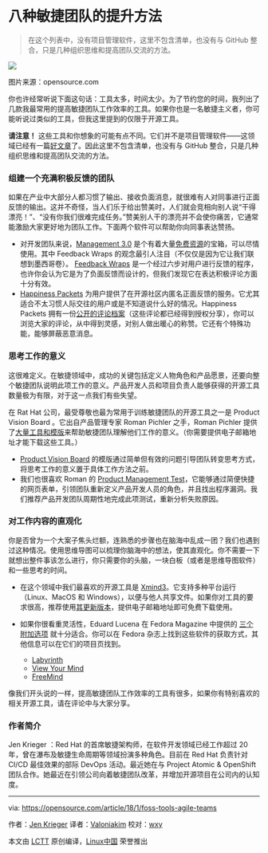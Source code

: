 八种敏捷团队的提升方法
======

> 在这个列表中，没有项目管理软件，这里不包含清单，也没有与 GitHub 整合，只是几种组织思维和提高团队交流的方法。

![](https://opensource.com/sites/default/files/styles/image-full-size/public/lead-images/world_remote_teams.png?itok=Wk1yBFv6)

图片来源：opensource.com

你也许经常听说下面这句话：工具太多，时间太少。为了节约您的时间，我列出了几款我最常用的提高敏捷团队工作效率的工具。如果你也是一名敏捷主义者，你可能听说过类似的工具，但我这里提到的仅限于开源工具。

**请注意！** 这些工具和你想象的可能有点不同。它们并不是项目管理软件——这领域已经有一篇[好文章][1]了。因此这里不包含清单，也没有与 GitHub 整合，只是几种组织思维和提高团队交流的方法。

### 组建一个充满积极反馈的团队

如果在产业中大部分人都习惯了输出、接收负面消息，就很难有人对同事进行正面反馈的输出。这并不奇怪，当人们乐于给出赞美时，人们就会竞相向别人说“干得漂亮！”、“没有你我们很难完成任务。”赞美别人干的漂亮并不会使你痛苦，它通常能激励大家更好地为团队工作。下面两个软件可以帮助你向同事表达赞扬。

* 对开发团队来说，[Management 3.0][2] 是个有着大量[免费资源][3]的宝箱，可以尽情使用。其中 Feedback Wraps 的观念最引人注目（不仅仅是因为它让我们联想到墨西哥卷）。 [Feedback Wraps][4] 是一个经过六步对用户进行反馈的程序，也许你会认为它是为了负面反馈而设计的，但我们发现它在表达积极评论方面十分有效。
* [Happiness Packets][5] 为用户提供了在开源社区内匿名正面反馈的服务。它尤其适合不太习惯人际交往的用户或是不知道说什么好的情况。Happiness Packets 拥有一份[公开的评论档案][6]（这些评论都已经得到授权分享），你可以浏览大家的评论，从中得到灵感，对别人做出暖心的称赞。它还有个特殊功能，能够屏蔽恶意消息。

### 思考工作的意义

这很难定义。在敏捷领域中，成功的关键包括定义人物角色和产品愿景，还要向整个敏捷团队说明此项工作的意义。产品开发人员和项目负责人能够获得的开源工具数量极为有限，对于这一点我们有些失望。

在 Rat Hat 公司，最受尊敬也最为常用于训练敏捷团队的开源工具之一是 Product Vision Board 。它出自产品管理专家 Roman Pichler 之手，Roman Pichler 提供了[大量工具和模版][7]来帮助敏捷团队理解他们工作的意义。（你需要提供电子邮箱地址才能下载这些工具。）

* [Product Vision Board][8]  的模版通过简单但有效的问题引导团队转变思考方式，将思考工作的意义置于具体工作方法之前。
* 我们也很喜欢 Roman 的 [Product Management Test][9]，它能够通过简便快捷的网页表单，引领团队重新定义产品开发人员的角色，并且找出程序漏洞。我们推荐产品开发团队周期性地完成此项测试，重新分析失败原因。

### 对工作内容的直观化

你是否曾为一个大案子焦头烂额，连熟悉的步骤也在脑海中乱成一团？我们也遇到过这种情况。使用思维导图可以梳理你脑海中的想法，使其直观化。你不需要一下就想出整件事该怎么进行，你只需要你的头脑，一块白板（或者是思维导图软件）和一些思考的时间。

* 在这个领域中我们最喜欢的开源工具是 [Xmind3][10]。它支持多种平台运行（Linux、MacOS 和 Windows），以便与他人共享文件。如果你对工具的要求很高，推荐使用[其更新版本][11]，提供电子邮箱地址即可免费下载使用。
* 如果你很看重灵活性，Eduard Lucena 在 Fedora Magazine 中提供的 [三个附加选项][12] 就十分适合。你可以在 Fedora 杂志上找到这些软件的获取方式，其他信息可以在它们的项目页找到。

    * [Labyrinth][13]
    * [View Your Mind][14]
    * [FreeMind][15]

像我们开头说的一样，提高敏捷团队工作效率的工具有很多，如果你有特别喜欢的相关开源工具，请在评论中与大家分享。

### 作者简介

Jen Krieger ：Red Hat 的首席敏捷架构师，在软件开发领域已经工作超过 20 年，曾在瀑布及敏捷生命周期等领域扮演多种角色。目前在 Red Hat 负责针对 CI/CD 最佳效果的部际 DevOps 活动。最近她在与 Project Atomic & OpenShift 团队合作。她最近在引领公司向着敏捷团队改革，并增加开源项目在公司内的认知度。

--------------------------------------------------------------------------------

via: https://opensource.com/article/18/1/foss-tools-agile-teams

作者：[Jen Krieger][a]
译者：[Valoniakim](https://github.com/Valoniakim)
校对：[wxy](https://github.com/wxy)

本文由 [LCTT](https://github.com/LCTT/TranslateProject) 原创编译，[Linux中国](https://linux.cn/) 荣誉推出

[a]:https://opensource.com/users/jkrieger
[1]:https://opensource.com/business/16/3/top-project-management-tools-2016
[2]:https://management30.com/
[3]:https://management30.com/leadership-resource-hub/
[4]:https://management30.com/en/practice/feedback-wraps/
[5]:https://happinesspackets.io/
[6]:https://www.happinesspackets.io/archive/
[7]:http://www.romanpichler.com/tools/
[8]:http://www.romanpichler.com/tools/vision-board/
[9]:http://www.romanpichler.com/tools/romans-product-management-test/
[10]:https://sourceforge.net/projects/xmind3/?source=recommended
[11]:http://www.xmind.net/
[12]:https://fedoramagazine.org/three-mind-mapping-tools-fedora/
[13]:https://people.gnome.org/~dscorgie/labyrinth.html
[14]:http://www.insilmaril.de/vym/
[15]:http://freemind.sourceforge.net/wiki/index.php/Main_Page
